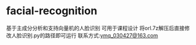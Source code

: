 # facial-recognition
基于主成分分析和支持向量机的人脸识别
可用于课程设计
将orl.7z解压后直接修改人脸识别.py的路径即可运行
联系方式:ymq_030427@163.com
